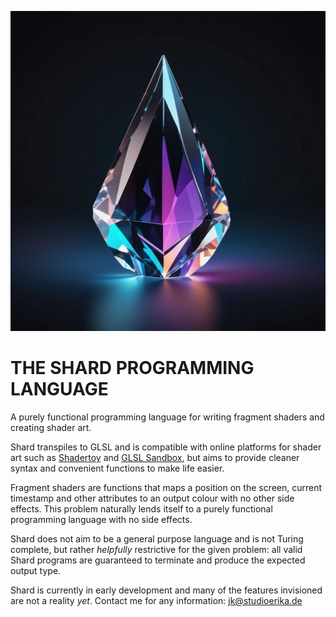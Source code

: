 
<p align="center">
  <img width="512" height="512" src="./shard.jpg" alt="A prismatic, crystal shard in the style of a minimalistic logo.">
</p>

# THE SHARD PROGRAMMING LANGUAGE
A purely functional programming language for writing fragment shaders and creating shader art.

Shard transpiles to GLSL and is compatible with online platforms for shader art such as [Shadertoy](https://www.shadertoy.com/) and [GLSL Sandbox](https://glslsandbox.com/), but aims to provide cleaner syntax and convenient functions to make life easier.

Fragment shaders are functions that maps a position on the screen, current timestamp and other attributes to an output colour with no other side effects. This problem naturally lends itself to a purely functional programming language with no side effects.

Shard does not aim to be a general purpose language and is not Turing complete, but rather *helpfully* restrictive for the given problem: all valid Shard programs are guaranteed to terminate and produce the expected output type.

Shard is currently in early development and many of the features invisioned are not a reality *yet*. Contact me for any information: jk@studioerika.de